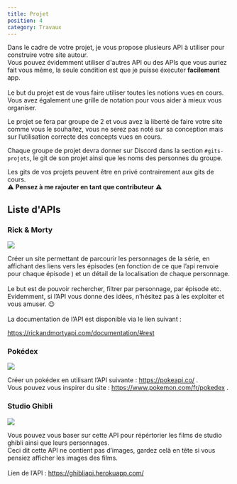 ```yaml
---
title: Projet
position: 4
category: Travaux
---
```


Dans le cadre de votre projet, je vous propose plusieurs API à utiliser pour construire votre site autour. <br>Vous pouvez évidemment utiliser d'autres API ou des APIs que vous auriez fait vous même, la seule condition est que je puisse éxecuter **facilement** app.<br><br>
Le but du projet est de vous faire utiliser toutes les notions vues en cours.
Vous avez également une grille de notation pour vous aider à mieux vous organiser.

Le projet se fera par groupe de 2 et vous avez la liberté de faire votre site comme
vous le souhaitez, vous ne serez pas noté sur sa conception mais sur l’utilisation
correcte des concepts vues en cours.

Chaque groupe de projet devra donner sur Discord dans la section <code>#gits-projets</code>, le git de son projet ainsi que les noms des personnes du groupe.

Les gits de vos projets peuvent être en privé contrairement aux gits de cours. <br>
⚠️ **Pensez à me rajouter en tant que contributeur** ⚠️

## Liste d'APIs

### Rick & Morty 

<img src="https://intrld.com/wp-content/uploads/2019/01/rickmorty.png.webp" />

Créer un site permettant de parcourir les personnages de la série, en affichant des
liens vers les épisodes (en fonction de ce que l’api renvoie pour chaque épisode ) et
un détail de la localisation de chaque personnage. <br> <br>
Le but est de pouvoir rechercher, filtrer par personnage, par épisode etc.<br>
Evidemment, si l’API vous donne des idées, n’hésitez pas à les exploiter et vous
amuser. 😉 <br> <br>
La documentation de l’API est disponible via le lien suivant :

https://rickandmortyapi.com/documentation/#rest

### Pokédex

<img src="http://static.hitek.fr/img/actualite/2016/12/23/w_pokemon-by-purpleblades-d661egz.jpg">

Créer un pokédex en utilisant l’API suivante : https://pokeapi.co/ . <br>
Vous pouvez vous inspirer du site : https://www.pokemon.com/fr/pokedex .

### Studio Ghibli

<img src="https://webzine.one/wp-content/uploads/studio-gihbli-960x384.jpg">

Vous pouvez vous baser sur cette API pour répértorier les films de studio ghibli ainsi
que leurs personnages. <br>
Ceci dit cette API ne contient pas d’images, gardez celà en tête si vous pensiez
afficher les images des films. <br><br>
Lien de l’API : https://ghibliapi.herokuapp.com/

<!-- 
## Barème

| Maitrise des bases de Vue     | 5pts  |
|-------------------------------|-------|
|                               |       |
|                               |       |
|                               |       | -->